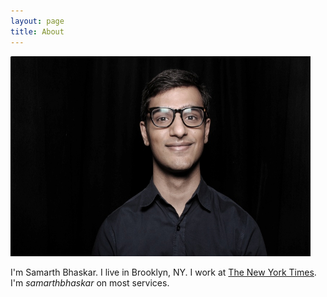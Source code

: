 ```yaml
---
layout: page
title: About
---
```


<img src="/public/current_picture.jpg" alt="color photo ftl" width="480" height="320" />

<p>I'm Samarth Bhaskar. I live in Brooklyn, NY. I work at <a href="https://nytimes.com">The New York Times</a>.  I'm <em>samarthbhaskar</em> on most services.</p>

